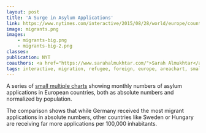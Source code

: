 ```yaml
---
layout: post
title: 'A Surge in Asylum Applications'
link: https://www.nytimes.com/interactive/2015/08/28/world/europe/countries-under-strain-from-european-migration-crisis.html#charts
image: migrants.png
images:
    - migrants-big.png
    - migrants-big-2.png
classes:
publication: NYT
coauthors: <a href="https://www.sarahalmukhtar.com/">Sarah Almukhtar</a> & <a href="https://twitter.com/haeyoun">Heayoun Park</a>
tags: interactive, migration, refugee, foreign, europe, areachart, small-multiple
---
```


A series of [small multiple charts](https://www.nytimes.com/interactive/2015/08/28/world/europe/countries-under-strain-from-european-migration-crisis.html#charts) showing monthly numbers of asylum applications in European countries, both as absolute numbers and normalized by population.

The comparison shows that while Germany received the most migrant applications in absolute numbers, other countries like Sweden or Hungary are receiving far more applications per 100,000 inhabitants.
